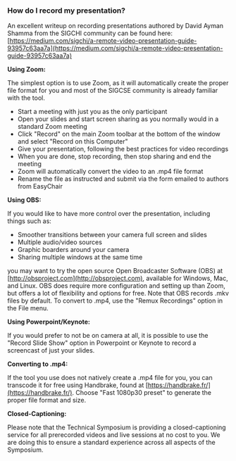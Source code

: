 ### How do I record my presentation?

An excellent writeup on recording presentations authored by David Ayman Shamma from the SIGCHI community can be found here: [https://medium.com/sigchi/a-remote-video-presentation-guide-93957c63aa7a](https://medium.com/sigchi/a-remote-video-presentation-guide-93957c63aa7a)

__Using Zoom:__

The simplest option is to use Zoom, as it will automatically create the proper file format for you and most of the SIGCSE community is already familiar with the tool.

* Start a meeting with just you as the only participant
* Open your slides and start screen sharing as you normally would in a standard Zoom meeting
* Click "Record" on the main Zoom toolbar at the bottom of the window and select "Record on this Computer"
* Give your presentation, following the best practices for video recordings
* When you are done, stop recording, then stop sharing and end the meeting
* Zoom will automatically convert the video to an .mp4 file format
* Rename the file as instructed and submit via the form emailed to authors from EasyChair

__Using OBS:__

If you would like to have more control over the presentation, including things such as:

* Smoother transitions between your camera full screen and slides
* Multiple audio/video sources
* Graphic boarders around your camera
* Sharing multiple windows at the same time

you may want to try the open source Open Broadcaster Software (OBS) at [http://obsproject.com](http://obsproject.com), available for Windows, Mac, and Linux.  OBS does require more configuration and setting up than Zoom, but offers a lot of flexibility and options for free.  Note that OBS records .mkv files by default.  To convert to .mp4, use the "Remux Recordings" option in the File menu.

__Using Powerpoint/Keynote:__

If you would prefer to not be on camera at all, it is possible to use the "Record Slide Show" option in Powerpoint or Keynote to record a screencast of just your slides.  

__Converting to .mp4:__

If the tool you use does not natively create a .mp4 file for you, you can transcode it for free using Handbrake, found at [https://handbrake.fr/](https://handbrake.fr/).  Choose "Fast 1080p30 preset" to generate the proper file format and size.

__Closed-Captioning:__

Please note that the Technical Symposium is providing a closed-captioning service for all prerecorded videos and live sessions at no cost to you.  We are doing this to ensure a standard experience across all aspects of the Symposium.